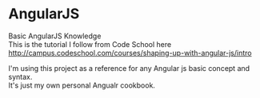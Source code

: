 # AngularJS
Basic AngularJS Knowledge
<br/>
This is the tutorial I follow from Code School here
http://campus.codeschool.com/courses/shaping-up-with-angular-js/intro

I'm using this project as a reference for any Angular js basic concept and syntax. <br/>
It's just my own personal Angualr cookbook.
